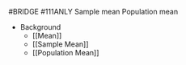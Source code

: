 #BRIDGE #111ANLY 
Sample mean
Population mean

* Background
	* [[Mean]]
	* [[Sample Mean]]
	* [[Population Mean]]